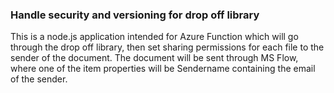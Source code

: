 ### Handle security and versioning for drop off library

This is a node.js application intended for Azure Function which will go through the drop off library, then set sharing permissions for each file to the sender of the document.
The document will be sent through MS Flow, where one of the item properties will be Sendername containing the email of the sender.